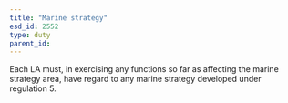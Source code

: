 ```yaml
---
title: "Marine strategy"
esd_id: 2552
type: duty
parent_id:  
---
```


Each LA must, in exercising any functions so far as affecting the marine strategy area, have regard to any marine strategy developed under regulation 5.

